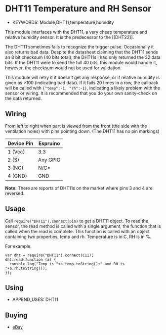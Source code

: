 <!--- Copyright (c) 2014 Spence Konde. See the file LICENSE for copying permission. -->
DHT11 Temperature and RH Sensor
===========================

* KEYWORDS: Module,DHT11,temperature,humidity

This module interfaces with the DHT11, a very cheap temperature and relative humidity sensor. It is the predecessor to the [[DHT22]].

The DHT11 sometimes fails to recognize the trigger pulse. Occasionally it also returns bad data. Despite the datasheet claiming that the DHT11 sends an 8 bit checksum (40 bits total), the DHT11s I had only returned the 32 data bits. If the DHT11 were to send the full 40 bits, this module would handle it, however, the checksum would not be used for validation. 

This module will retry if it doesn't get any response, or if relative humidity is given as >100 (indicating bad data). 
If it fails 20 times in a row, the callback will be called with `{"temp":-1, "rh":-1}`, indicating a likely problem with the sensor or wiring.
It is recommended that you do your own sanity-check on the data returned.


Wiring
------

From left to right when part is viewed from the front (the side with the ventilation holes) with pins pointing down. (The DHT11 has no pin markings)

  | Device Pin | Espruino |
  | ---------- | -------- |
  | 1 (Vcc)    | 3.3      |
  | 2 (S)      | Any GPIO |
  | 3 (NC)     | N/C*     |
  | 4 (GND)    | GND      |

**Note:** There are reports of DHT11s on the market where pins 3 and 4 are reversed.


Usage
-----

Call `require("DHT11").connect(pin)` to get a DHT11 object. To read the sensor, the read method is called with a single argument, the function that is called when the read is complete. This function is called with an object containing two properties, temp and rh. Temperature is in C, RH is in %. 

For example:

```
var dht = require("DHT11").connect(C11);
dht.read(function (a) {
  console.log("Temp is "+a.temp.toString()+" and RH is "+a.rh.toString());
});
```


Using 
-----

* APPEND_USES: DHT11


Buying
------

* [eBay](http://www.ebay.com/sch/i.html?_nkw=DHT11)
